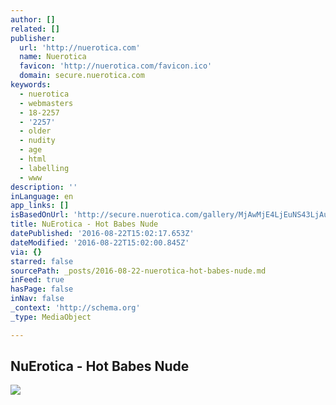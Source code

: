 ```yaml
---
author: []
related: []
publisher:
  url: 'http://nuerotica.com'
  name: Nuerotica
  favicon: 'http://nuerotica.com/favicon.ico'
  domain: secure.nuerotica.com
keywords:
  - nuerotica
  - webmasters
  - 18-2257
  - '2257'
  - older
  - nudity
  - age
  - html
  - labelling
  - www
description: ''
inLanguage: en
app_links: []
isBasedOnUrl: 'http://secure.nuerotica.com/gallery/MjAwMjE4LjEuNS43LjAuMjAzNDcuMC4wLjA'
title: NuErotica - Hot Babes Nude
datePublished: '2016-08-22T15:02:17.653Z'
dateModified: '2016-08-22T15:02:00.845Z'
via: {}
starred: false
sourcePath: _posts/2016-08-22-nuerotica-hot-babes-nude.md
inFeed: true
hasPage: false
inNav: false
_context: 'http://schema.org'
_type: MediaObject

---
```

<article style=""><h1>NuErotica - Hot Babes Nude</h1><img src="http://nuerotica.com/galleries/grazie-at-the-beach/tn08.jpg" /></article>